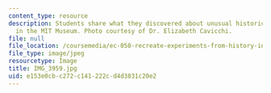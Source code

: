 ```yaml
---
content_type: resource
description: Students share what they discovered about unusual historical slide rules
  in the MIT Museum. Photo courtesy of Dr. Elizabeth Cavicchi.
file: null
file_location: /coursemedia/ec-050-recreate-experiments-from-history-inform-the-future-from-the-past-galileo-january-iap-2010/e153e0cbc272c141222cd4d3831c20e2_IMG_3959.jpg
file_type: image/jpeg
resourcetype: Image
title: IMG_3959.jpg
uid: e153e0cb-c272-c141-222c-d4d3831c20e2
---
```

